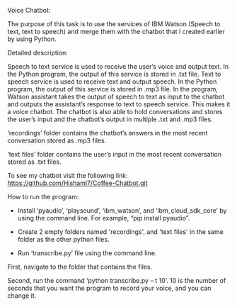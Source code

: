 Voice Chatbot:

The purpose of this task is to use the services of IBM Watson (Speech to text, text to speech) and merge them with the chatbot that I created earlier by using Python. 

Detailed description:

Speech to text service is used to receive the user’s voice and output text. In the Python program, the output of this service is stored in .txt file. Text to speech service is used to receive text and output speech. In the Python program, the output of this service is stored in .mp3 file. In the program, Watson assistant takes the output of speech to text as input to the chatbot and outputs the assistant’s response to text to speech service. This makes it a voice chatbot. The chatbot is also able to hold conversations and stores the user’s input and the chatbot’s output in multiple .txt and .mp3 files.

‘recordings’ folder contains the chatbot’s answers in the most recent conversation stored as .mp3 files.

‘text files’ folder contains the user’s input in the most recent conversation stored as .txt files.

To see my chatbot visit the following link: https://github.com/Hishaml7/Coffee-Chatbot.git 

How to run the program:

-	Install ‘pyaudio’, ‘playsound’, ‘ibm_watson’, and ‘ibm_cloud_sdk_core’ by using the command line. For example, “pip install pyaudio”.

- Create 2 empty folders named 'recordings', and 'text files' in the same folder as the other python files.

-	Run ‘transcribe.py’ file using the command line.

First, navigate to the folder that contains the files. 

Second, run the command ‘python transcribe.py – t 10’. 10 is the number of seconds that you want the program to record your voice, and you can change it.
